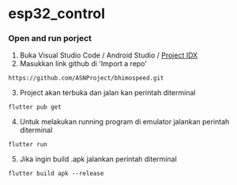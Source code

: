 # esp32_control

### Open and run porject
1. Buka Visual Studio Code / Android Studio / [Project IDX](https://idx.google.com)
2. Masukkan link github di 'Import a repo'
```
https://github.com/ASNProject/bhimospeed.git
```
3. Project akan terbuka dan jalan kan perintah diterminal
```
flutter pub get
```
4. Untuk melakukan running program di emulator jalankan perintah
diterminal
```
flutter run
```
5. Jika ingin build .apk jalankan perintah diterminal
```
flutter build apk --release
```
